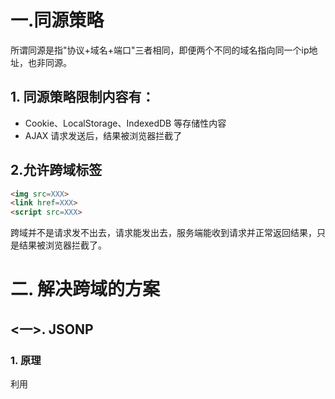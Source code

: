  # 一.同源策略
 所谓同源是指"协议+域名+端口"三者相同，即便两个不同的域名指向同一个ip地址，也非同源。
 
 ## 1. 同源策略限制内容有：
* Cookie、LocalStorage、IndexedDB 等存储性内容
* AJAX 请求发送后，结果被浏览器拦截了

## 2.允许跨域标签
``` html
<img src=XXX>
<link href=XXX>
<script src=XXX>
 ```

跨域并不是请求发不出去，请求能发出去，服务端能收到请求并正常返回结果，只是结果被浏览器拦截了。

# 二. 解决跨域的方案
## <一>. JSONP
### 1. 原理
利用 <script> 标签没有跨域限制的漏洞，网页可以得到从其他来源动态产生的 JSON 数据。JSONP请求一定需要对方的服务器做支持才可以。

### 2.优缺点
* 优点是:简单兼容性好，可用于解决主流浏览器的跨域数据访问的问题。
* 缺点是: 仅支持get方法具有局限性, 不安全可能会遭受XSS攻击。
  
### 3.实现
```javascript
  // index.html
function jsonp({ url, params, callback }) {
  return new Promise((resolve, reject) => {
    let script = document.createElement('script')
    window[callback] = function(data) {
      resolve(data)
      document.body.removeChild(script)
    }
    params = { ...params, callback } // wd=b&callback=show
    let arrs = []
    for (let key in params) {
      arrs.push(`${key}=${params[key]}`)
    }
    script.src = `${url}?${arrs.join('&')}`
    document.body.appendChild(script)
  })
}
jsonp({
  url: 'http://localhost:3000/say',
  params: { wd: 'Iloveyou' },
  callback: 'show'
}).then(data => {
  console.log(data)
})

  
// server.js
let express = require('express')
let app = express()
app.get('/say', function(req, res) {
  let { wd, callback } = req.query
  console.log(wd) // Iloveyou
  console.log(callback) // show
  res.end(`${callback}('我不爱你')`)
})
app.listen(3000)
```
  
## <二>. CORS 
  服务端设置 Access-Control-Allow-Origin 就可以开启 CORS。 该属性表示哪些域名可以访问资源，如果设置通配符则表示所有网站都可以访问资源。

## 1. 简单请求
只要同时满足以下两大条件，就属于简单请求。
```
条件1：使用下列方法之一：
GET
HEAD
POST

条件2：HTTP的头信息不超出以下几种字段
Accept
Accept-Language
Content-Language
Content-Type 只限于三个值 application/x-www-form-urlencoded、multipart/form-data、text/plain
DPR
Downlink
Save-Data
Viewport-Width
Width
```
## 2.复杂请求
不符合以上条件的请求就肯定是复杂请求了。 
  
复杂请求的CORS请求，会在正式通信之前，增加一次HTTP查询请求，称为"预检"请求,该请求是 option 方法的，通过该请求来知道服务端是否允许跨域请求。
OPTIONS请求是用于请求服务器对于某些接口等资源的支持情况的，包括各种请求方法、头部的支持情况，仅作查询使用。

```
//设置CORS
Access-Control-Allow-Origin
Access-Control-Allow-Headers
Access-Control-Allow-Methods
Access-Control-Allow-Credentials
```
  
```javascript
 // 设置哪个源可以访问我 
res.setHeader('Access-Control-Allow-Origin', origin) 
// 允许携带哪个头访问我 
res.setHeader('Access-Control-Allow-Headers', 'Content-Type')
 // 允许哪个方法访问我
  res.setHeader('Access-Control-Allow-Methods', 'PUT') 
 // 允许携带cookie 
 res.setHeader('Access-Control-Allow-Credentials', true)

```
  
## <三>. postMessage
postMessage()方法允许来自不同源的脚本采用异步方式进行有限的通信，可以实现跨文本档、多窗口、跨域消息传递。

## <四>. websocket
WebSocket 是一种双向通信协议，在建立连接之后，WebSocket 的 server 与 client 都能主动向对方发送或接收数据。

## <五>. Node中间件代理(两次跨域)  
## <六>. nginx反向代理

## <七>. window.name + iframe
## <八>. location.hash + iframe
## <九>. document.domain + iframe
 
